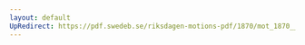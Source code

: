```yaml
---
layout: default
UpRedirect: https://pdf.swedeb.se/riksdagen-motions-pdf/1870/mot_1870__ak__00162/mot_1870__ak__00162_001.pdf
---
```

